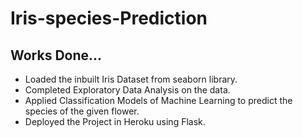 # Iris-species-Prediction
## Works Done...
- Loaded the inbuilt Iris Dataset from seaborn library.
- Completed Exploratory Data Analysis on the data.
- Applied Classification Models of Machine Learning to predict the species of the given flower.
- Deployed the Project in Heroku using Flask.
